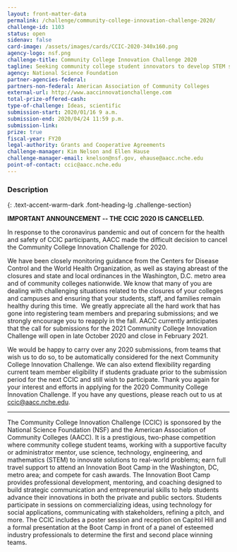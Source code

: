 ```yaml
---
layout: front-matter-data
permalink: /challenge/community-college-innovation-challenge-2020/
challenge-id: 1103
status: open
sidenav: false
card-image: /assets/images/cards/CCIC-2020-340x160.png
agency-logo: nsf.png
challenge-title: Community College Innovation Challenge 2020
tagline: Seeking community college student innovators to develop STEM solutions to real-world problems
agency: National Science Foundation
partner-agencies-federal:
partners-non-federal: American Association of Community Colleges
external-url: http://www.aaccinnovationchallenge.com
total-prize-offered-cash:
type-of-challenge: Ideas, scientific
submission-start: 2020/01/16 9 a.m.
submission-end: 2020/04/24 11:59 p.m.
submission-link:
prize: true
fiscal-year: FY20
legal-authority: Grants and Cooperative Agreements
challenge-manager: Kim Nelson and Ellen Hause
challenge-manager-email: knelson@nsf.gov, ehause@aacc.nche.edu
point-of-contact: ccic@aacc.nche.edu
---
```




<!-- Description start -->
### Description
{: .text-accent-warm-dark .font-heading-lg .challenge-section}

**IMPORTANT ANNOUNCEMENT -- THE CCIC 2020 IS CANCELLED.**


In response to the coronavirus pandemic and out of concern for the health and safety of CCIC
participants, AACC made the difficult decision to cancel the Community College Innovation
Challenge for 2020.

We have been closely monitoring guidance from the Centers for Disease Control and the World
Health Organization, as well as staying abreast of the closures and state and local ordinances in
the Washington, D.C. metro area and of community colleges nationwide. We know that many
of you are dealing with challenging situations related to the closures of your colleges and
campuses and ensuring that your students, staff, and families remain healthy during this time. 
We greatly appreciate all the hard work that has gone into registering team members and
preparing submissions; and we strongly encourage you to reapply in the fall. AACC currently
anticipates that the call for submissions for the 2021 Community College Innovation Challenge
will open in late October 2020 and close in February 2021.

We would be happy to carry over any 2020 submissions, from teams that wish us to do so, to
be automatically considered for the next Community College Innovation Challenge. We can also
extend flexibility regarding current team member eligibility if students graduate prior to the
submission period for the next CCIC and still wish to participate.
Thank you again for your interest and efforts in applying for the 2020 Community College
Innovation Challenge. If you have any questions, please reach out to us at ccic@aacc.nche.edu.

* * *

The Community College Innovation Challenge (CCIC) is sponsored by the
National Science Foundation (NSF) and the American Association of Community
Colleges (AACC). It is a prestigious, two-phase competition where community
college student teams, working with a supportive faculty or administrator mentor,
use science, technology, engineering, and mathematics (STEM) to innovate
solutions to real-world problems; earn full travel support to attend an Innovation
Boot Camp in the Washington, DC, metro area; and compete for cash awards.
The Innovation Boot Camp provides professional development, mentoring, and
coaching designed to build strategic communication and entrepreneurial skills to
help students advance their innovations in both the private and public sectors.
Students participate in sessions on commercializing ideas, using technology for
social applications, communicating with stakeholders, refining a pitch, and more.
The CCIC includes a poster session and reception on Capitol Hill and a formal
presentation at the Boot Camp in front of a panel of esteemed industry
professionals to determine the first and second place winning teams.
